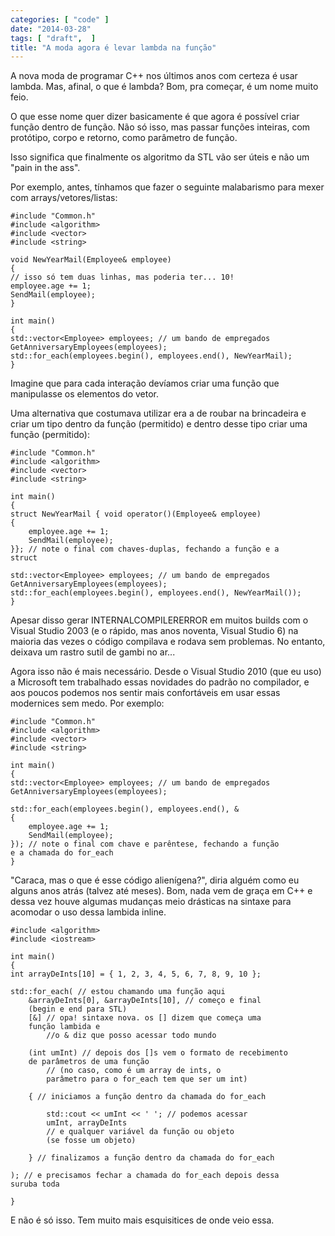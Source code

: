 ```yaml
---
categories: [ "code" ]
date: "2014-03-28"
tags: [ "draft",  ]
title: "A moda agora é levar lambda na função"
---
```


A nova moda de programar C++ nos últimos anos com certeza é usar
lambda. Mas, afinal, o que é lambda? Bom, pra começar, é um nome
muito feio.

O que esse nome quer dizer basicamente é que agora é possível criar
função dentro de função. Não só isso, mas passar funções inteiras,
com protótipo, corpo e retorno, como parâmetro de função.

Isso significa que finalmente os algoritmo da STL vão ser úteis e não
um "pain in the ass".

Por exemplo, antes, tínhamos que fazer o seguinte malabarismo para
mexer com arrays/vetores/listas:

    #include "Common.h"
    #include <algorithm>
    #include <vector>
    #include <string>
    
    void NewYearMail(Employee& employee)
    {
	// isso só tem duas linhas, mas poderia ter... 10!
	employee.age += 1;
	SendMail(employee);
    }
    
    int main()
    {
	std::vector<Employee> employees; // um bando de empregados
	GetAnniversaryEmployees(employees);
	std::for_each(employees.begin(), employees.end(), NewYearMail);
    }
    

Imagine que para cada interação devíamos criar uma função que
manipulasse os elementos do vetor.

Uma alternativa que costumava utilizar era a de roubar na brincadeira e
criar um tipo dentro da função (permitido) e dentro desse tipo criar
uma função (permitido):

    #include "Common.h"
    #include <algorithm>
    #include <vector>
    #include <string>
    
    int main()
    {
	struct NewYearMail { void operator()(Employee& employee)
	{
		employee.age += 1;
		SendMail(employee);
	}}; // note o final com chaves-duplas, fechando a função e a
	struct
    
	std::vector<Employee> employees; // um bando de empregados
	GetAnniversaryEmployees(employees);
	std::for_each(employees.begin(), employees.end(), NewYearMail());
    }
    

Apesar disso gerar INTERNALCOMPILERERROR em muitos builds com o Visual
Studio 2003 (e o rápido, mas anos noventa, Visual Studio 6) na maioria
das vezes o código compilava e rodava sem problemas. No entanto,
deixava um rastro sutil de gambi no ar...

Agora isso não é mais necessário. Desde o Visual Studio 2010
(que eu uso) a Microsoft tem trabalhado essas novidades do padrão no
compilador, e aos poucos podemos nos sentir mais confortáveis em usar
essas modernices sem medo. Por exemplo:

    #include "Common.h"
    #include <algorithm>
    #include <vector>
    #include <string>
    
    int main()
    {
	std::vector<Employee> employees; // um bando de empregados
	GetAnniversaryEmployees(employees);
    
	std::for_each(employees.begin(), employees.end(), &
	{
		employee.age += 1;
		SendMail(employee);
	}); // note o final com chave e parêntese, fechando a função
	e a chamada do for_each
    }
    

"Caraca, mas o que é esse código alienígena?", diria alguém como eu
alguns anos atrás (talvez até meses). Bom, nada vem de graça em C++
e dessa vez houve algumas mudanças meio drásticas na sintaxe para
acomodar o uso dessa lambida inline.

    #include <algorithm>
    #include <iostream>
    
    int main()
    {
	int arrayDeInts[10] = { 1, 2, 3, 4, 5, 6, 7, 8, 9, 10 };
    
	std::for_each( // estou chamando uma função aqui
		&arrayDeInts[0], &arrayDeInts[10], // começo e final
		(begin e end para STL)
		[&] // opa! sintaxe nova. os [] dizem que começa uma
		função lambida e 
			//o & diz que posso acessar todo mundo
    
		(int umInt) // depois dos []s vem o formato de recebimento
		de parâmetros de uma função
			// (no caso, como é um array de ints, o
			parâmetro para o for_each tem que ser um int)
    
		{ // iniciamos a função dentro da chamada do for_each
    
			std::cout << umInt << ' '; // podemos acessar
			umInt, arrayDeInts 
			// e qualquer variável da função ou objeto
			(se fosse um objeto)
    
		} // finalizamos a função dentro da chamada do for_each
    
	); // e precisamos fechar a chamada do for_each depois dessa
	suruba toda
    
    }

E não é só isso. Tem muito mais esquisitices de onde veio essa.

